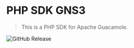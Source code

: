 # PHP SDK GNS3

> This is a PHP SDK for Apache Guacamole.

![GitHub Release](https://img.shields.io/github/v/release/tchevalleraud/php-sdk-gns3?include_prereleases&display_name=tag&style=flat&label=Release)

